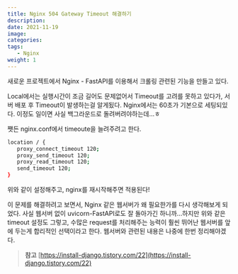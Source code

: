 ```yaml
---
title: Nginx 504 Gateway Timeout 해결하기
description: 
date: 2021-11-19
image: 
categories:
tags:
   - Nginx
weight: 1
---
```


새로운 프로젝트에서 Nginx - FastAPI를 이용해서 크롤링 관련된 기능을 만들고 있다.

Local에서는 실행시간이 조금 길어도 문제없어서 Timeout를 고려를 못하고 있다가, 서버 배포 후 Timeout이 발생하는걸 알게됬다. Nginx에서는 60초가 기본으로 세팅되있다. 이정도 일이면 사실 백그라운드로 돌려버려야하는데...ㅎ

쨋든 nginx.conf에서 timeoute을 늘려주려고 한다.

```bash
location / {
   proxy_connect_timeout 120;
   proxy_send_timeout 120; 
   proxy_read_timeout 120; 
   send_timeout 120; 
}
```

위와 같이 설정해주고, nginx를 재시작해주면 적용된다!

이 문제를 해결하려고 보면서, Nginx 같은 웹서버가 왜 필요한가를 다시 생각해보게 되었다. 사실 웹서버 없이 uvicorn-FastAPI로도 잘 돌아가긴 하니까...하지만 위와 같은 timeout 설정도 그렇고, 수많은 request를 처리해주는 능력이 훨씬 뛰어난 웹서버를 앞에 두는게 합리적인 선택이라고 한다. 웹서버와 관련된 내용은 나중에 한번 정리해야겠다.

> **참고**
> [https://install-django.tistory.com/22](https://install-django.tistory.com/22)
